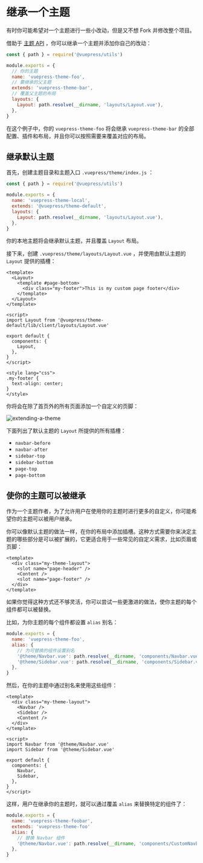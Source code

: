 # 继承一个主题

有时你可能希望对一个主题进行一些小改动，但是又不想 Fork 并修改整个项目。

借助于 [主题 API](../../reference/theme-api.md) ，你可以继承一个主题并添加你自己的改动：

```js
const { path } = require('@vuepress/utils')

module.exports = {
  // 你的主题
  name: 'vuepress-theme-foo',
  // 要继承的父主题
  extends: 'vuepress-theme-bar',
  // 覆盖父主题的布局
  layouts: {
    Layout: path.resolve(__dirname, 'layouts/Layout.vue'),
  },
}
```

在这个例子中，你的 `vuepress-theme-foo` 将会继承 `vuepress-theme-bar` 的全部配置、插件和布局，并且你可以按照需要来覆盖对应的布局。

## 继承默认主题

首先，创建主题目录和主题入口 `.vuepress/theme/index.js` ：

```js
const { path } = require('@vuepress/utils')

module.exports = {
  name: 'vuepress-theme-local',
  extends: '@vuepress/theme-default',
  layouts: {
    Layout: path.resolve(__dirname, 'layouts/Layout.vue'),
  },
}
```

你的本地主题将会继承默认主题，并且覆盖 `Layout` 布局。

接下来，创建 `.vuepress/theme/layouts/Layout.vue` ，并使用由默认主题的 `Layout` 提供的插槽：

```vue
<template>
  <Layout>
    <template #page-bottom>
      <div class="my-footer">This is my custom page footer</div>
    </template>
  </Layout>
</template>

<script>
import Layout from '@vuepress/theme-default/lib/client/layouts/Layout.vue'

export default {
  components: {
    Layout,
  },
}
</script>

<style lang="css">
.my-footer {
  text-align: center;
}
</style>
```

你将会在除了首页外的所有页面添加一个自定义的页脚：

![extending-a-theme](/images/cookbook/extending-a-theme-01.png)

下面列出了默认主题的 `Layout` 所提供的所有插槽：

- `navbar-before`
- `navbar-after`
- `sidebar-top`
- `sidebar-bottom`
- `page-top`
- `page-bottom`

## 使你的主题可以被继承

作为一个主题作者，为了允许用户在使用你的主题时进行更多的自定义，你可能希望你的主题可以被用户继承。

你可以像默认主题的做法一样，在你的布局中添加插槽。这种方式需要你来决定主题的哪些部分是可以被扩展的，它更适合用于一些常见的自定义需求，比如页眉或页脚：

```vue
<template>
  <div class="my-theme-layout">
    <slot name="page-header" />
    <Content />
    <slot name="page-footer" />
  </div>
</template>
```

如果你觉得这种方式还不够灵活，你可以尝试一些更激进的做法，使你主题的每个组件都可以被替换。

比如，为你主题的每个组件都设置 `alias` 别名：

```js
module.exports = {
  name: 'vuepress-theme-foo',
  alias: {
    // 为可替换的组件设置别名
    '@theme/Navbar.vue': path.resolve(__dirname, 'components/Navbar.vue'),
    '@theme/Sidebar.vue': path.resolve(__dirname, 'components/Sidebar.vue'),
  },
}
```

然后，在你的主题中通过别名来使用这些组件：

```vue
<template>
  <div class="my-theme-layout">
    <Navbar />
    <Sidebar />
    <Content />
  </div>
</template>

<script>
import Navbar from '@theme/Navbar.vue'
import Sidebar from '@theme/Sidebar.vue'

export default {
  components: {
    Navbar,
    Sidebar,
  },
}
</script>
```

这样，用户在继承你的主题时，就可以通过覆盖 `alias` 来替换特定的组件了：

```js
module.exports = {
  name: 'vuepress-theme-foobar',
  extends: 'vuepress-theme-foo'
  alias: {
    // 替换 Navbar 组件
    '@theme/Navbar.vue': path.resolve(__dirname, 'components/CustomNavbar.vue'),
  },
}
```
